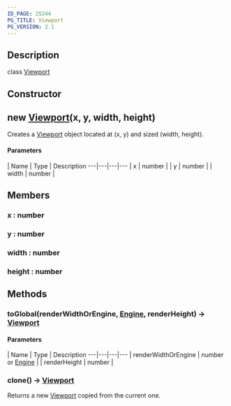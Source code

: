 ```yaml
---
ID_PAGE: 25244
PG_TITLE: Viewport
PG_VERSION: 2.1
---
```

## Description

class [Viewport](/classes/3.1/Viewport)



## Constructor

## new [Viewport](/classes/3.1/Viewport)(x, y, width, height)

Creates a [Viewport](/classes/3.1/Viewport) object located at (x, y) and sized (width, height).

#### Parameters
 | Name | Type | Description
---|---|---|---
 | x | number | 
 | y | number | 
 | width | number | 
## Members

### x : number


### y : number


### width : number


### height : number


## Methods

### toGlobal(renderWidthOrEngine, [Engine](/classes/3.1/Engine), renderHeight) &rarr; [Viewport](/classes/3.1/Viewport)



#### Parameters
 | Name | Type | Description
---|---|---|---
 | renderWidthOrEngine | number or [Engine](/classes/3.1/Engine) | 
 | renderHeight | number | 
### clone() &rarr; [Viewport](/classes/3.1/Viewport)

Returns a new [Viewport](/classes/3.1/Viewport) copied from the current one.
